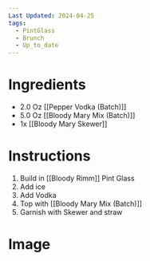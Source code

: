 ```yaml
---
Last Updated: 2024-04-25
tags:
  - PintGlass
  - Brunch
  - Up_to_date
---
```


# Ingredients
- 2.0 Oz [[Pepper Vodka (Batch)]]
- 5.0 Oz [[Bloody Mary Mix (Batch)]]
- 1x [[Bloody Mary Skewer]]



# Instructions
1. Build in [[Bloody Rimm]] Pint Glass
2. Add ice
3. Add Vodka
4. Top with [[Bloody Mary Mix (Batch)]]
5. Garnish with Skewer and straw

# Image
